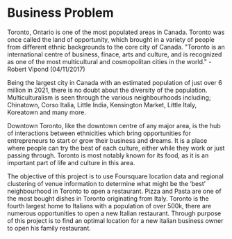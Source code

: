 # Business Problem
Toronto, Ontario is one of the most populated areas in Canada. Toronto was once called the land of opportunity, which brought in a variety of people from different ethnic backgrounds to the core city of Canada. "Toronto is an international centre of business, finace, arts and culture, and is recognized as one of the most multicultural and cosmopolitan cities in the world." - Robert Vipond (04/11/2017)

Being the largest city in Canada with an estimated population of just over 6 million in 2021, there is no doubt about the diversity of the population. Multiculturalism is seen through the various neighbourhoods including; Chinatown, Corso Italia, Little India, Kensington Market, Little Italy, Koreatown and many more. 

Downtown Toronto, like the downtown centre of any major area, is the hub of interactions between ethnicities which bring opportunities for entrepreneurs to start or grow their business and dreams. It is a place where people can try the best of each culture, either while they work or just passing through. Toronto is most notably known for its food, as it is an important part of life and culture in this area.

The objective of this project is to use Foursquare location data and regional clustering of venue information to determine what might be the ‘best’ neighbourhood in Toronto to open a restaurant. Pizza and Pasta are one of the most bought dishes in Toronto originating from Italy. Toronto is the fourth largest home to Italians with a population of over 500k, there are numerous opportunities to open a new Italian restaurant. Through purpose of this project is to find an optimal location for a new italian business owner to open his family restaurant. 